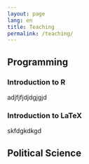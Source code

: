 ```yaml
---
layout: page
lang: en
title: Teaching
permalink: /teaching/
---
```


## Programming

### Introduction to R

adjfjfjdjdgjgjd

### Introduction to LaTeX

skfdgkdkgd

## Political Science
